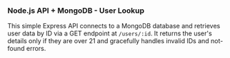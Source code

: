 ### Node.js API + MongoDB - User Lookup

This simple Express API connects to a MongoDB database and retrieves user data by ID via a GET endpoint at `/users/:id`. It returns the user's details only if they are over 21 and gracefully handles invalid IDs and not-found errors.
